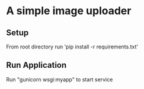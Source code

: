 # A simple image uploader

## Setup
From root directory run 'pip install -r requirements.txt'


## Run Application

Run "gunicorn wsgi:myapp" to start service
